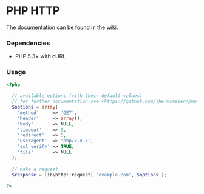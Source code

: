 PHP HTTP
========

The [documentation] can be found in the [wiki].

[documentation]: https://github.com/jhermsmeier/php-http/wiki
[wiki]: https://github.com/jhermsmeier/php-http/wiki

### Dependencies

- PHP 5.3+ with cURL

### Usage

```php
<?php
  
  // available options (with their default values)
  // for further documentation see <https://github.com/jhermsmeier/php-http/wiki>
  $options = array(
    'method'     => 'GET',
    'header'     => array(),
    'body'       => NULL,
    'timeout'    => 3,
    'redirect'   => 5,
    'useragent'  => 'php/x.x.x',
    'ssl_verify' => TRUE,
    'file'       => NULL
  );
  
  // make a request
  $response = lib\http::request( 'example.com', $options );
  
?>
```